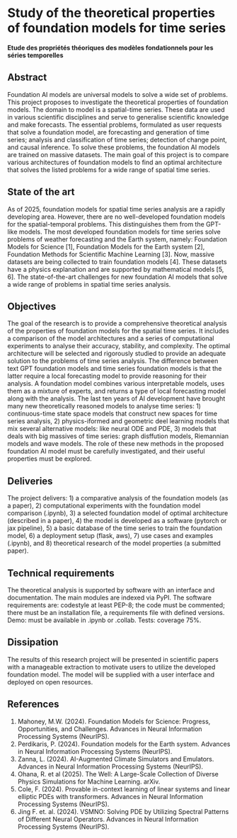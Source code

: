 
#  Study of the theoretical properties of foundation models for time series 
__Etude des propriétés théoriques des modèles fondationnels pour les séries temporelles__

## Abstract 
Foundation AI models are universal models to solve a wide set of problems. This project proposes to investigate the theoretical properties of foundation models. The domain to model is a spatial-time series. These data are used in various scientific disciplines and serve to generalise scientific knowledge and make forecasts. The essential problems, formulated as user requests that solve a foundation model, are forecasting and generation of time series; analysis and classification of time series; detection of change point, and causal inference. To solve these problems, the foundation AI models are trained on massive datasets. The main goal of this project is to compare various architectures of foundation models to find an optimal architecture that solves the listed problems for a wide range of spatial time series. 
## State of the art
As of 2025, foundation models for spatial time series analysis are a rapidly developing area. However, there are no well-developed foundation models for the spatial-temporal problems. This distinguishes them from the GPT-like models. The most developed foundation models for time series solve problems of weather forecasting and the Earth system, namely: Foundation Models for Science [1], Foundation Models for the Earth system [2],  Foundation Methods for Scientific Machine Learning [3]. Now, massive datasets are being collected to train foundation models [4]. These datasets have a physics explanation and are supported by mathematical models [5, 6]. The state-of-the-art challenges for new foundation AI models that solve a wide range of problems in spatial time series analysis.  

## Objectives
The goal of the research is to provide a comprehensive theoretical analysis of the properties of foundation models for the spatial time series. It includes a comparison of the model architectures and a series of computational experiments to analyse their accuracy, stability, and complexity. The optimal architecture will be selected and rigorously studied to provide an adequate solution to the problems of time series analysis. 
The difference between text GPT foundation models and time series foundation models is that the latter require a local forecasting model to provide reasoning for their analysis. A foundation model combines various interpretable models, uses them as a mixture of experts, and returns a type of local forecasting model along with the analysis. The last ten years of AI development have brought many new theoretically reasoned models to analyse time series: 1) continuous-time state space models that construct new spaces for time series analysis, 2) physics-iformed and geometric deel learning models that mix several alternative models: like neural ODE and PDE, 3) models that deals with big massives of time series: graph disffution models, Riemannian models and wave models. The role of these new methods in the proposed foundation AI model must be carefully investigated, and their useful properties must be explored. 

## Deliveries
The project delivers: 1) a comparative analysis of the foundation models (as a paper), 2) computational experiments with the foundation model comparison (.ipynb), 3) a selected foundation model of optimal architecture (described in a paper), 4) the model is developed as a software (pytorch or jax pipeline), 5) a basic database of the time series to train the foundation model, 6) a deployment setup (flask, aws), 7) use cases and examples (.ipynb), and 8) theoretical research of the model properties (a submitted paper).

## Technical requirements 
The theoretical analysis is supported by software with an interface and documentation. The main modules are indexed via PyPI. The software requirements are: codestyle at least PEP-8; the code must be commented; there must be an installation file, a requirements file with defined versions. Demo: must be available in .ipynb or .collab.  Tests: coverage 75%.
## Dissipation 
The results of this research project will be presented in scientific papers with a manageable extraction to motivate users to utilize the developed foundation model. The model will be supplied with a user interface and deployed on open resources. 

## References
1. Mahoney, M.W. (2024). Foundation Models for Science: Progress, Opportunities, and Challenges. Advances in Neural Information Processing Systems (NeurIPS).
2. Perdikaris, P. (2024). Foundation models for the Earth system. Advances in Neural Information Processing Systems (NeurIPS).
3. Zanna, L. (2024). AI-Augmented Climate Simulators and Emulators. Advances in Neural Information Processing Systems (NeurIPS).
4. Ohana, R. et al (2025). The Well: A Large-Scale Collection of Diverse Physics Simulations for Machine Learning. arXiv.
5. Cole, F. (2024). Provable in-context learning of linear systems and linear elliptic PDEs with transformers. Advances in Neural Information Processing Systems (NeurIPS).
6. Jing F. et. al. (2024). VSMNO: Solving PDE by Utilizing Spectral Patterns of Different Neural Operators. Advances in Neural Information Processing Systems (NeurIPS).
